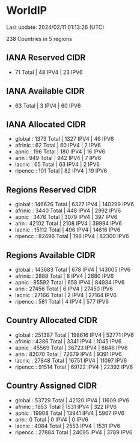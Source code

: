 # WorldIP

Last update: 2024/02/11 01:13:26 (UTC)

238 Countries in 5 regions

## IANA Reserved CIDR

- 71 Total | 48 IPV4 | 23 IPV6

## IANA Available CIDR

- 63 Total | 3 IPV4 | 60 IPV6

## IANA Allocated CIDR

- global : 1373 Total | 1327 IPV4 | 46 IPV6
- afrinic : 62 Total | 60 IPV4 | 2 IPV6
- apnic : 196 Total | 180 IPV4 | 16 IPV6
- arin : 949 Total | 942 IPV4 | 7 IPV6
- lacnic : 65 Total | 63 IPV4 | 2 IPV6
- ripencc : 101 Total | 82 IPV4 | 19 IPV6

## Regions Reserved CIDR

- global : 146626 Total | 6327 IPV4 | 140299 IPV6
- afrinic : 3440 Total | 448 IPV4 | 2992 IPV6
- apnic : 3476 Total | 3079 IPV4 | 397 IPV6
- arin : 42102 Total | 2108 IPV4 | 39994 IPV6
- lacnic : 15112 Total | 496 IPV4 | 14616 IPV6
- ripencc : 82496 Total | 196 IPV4 | 82300 IPV6

## Regions Available CIDR

- global : 143683 Total | 678 IPV4 | 143005 IPV6
- afrinic : 2888 Total | 8 IPV4 | 2880 IPV6
- apnic : 85592 Total | 658 IPV4 | 84934 IPV6
- arin : 27456 Total | 6 IPV4 | 27450 IPV6
- lacnic : 27166 Total | 2 IPV4 | 27164 IPV6
- ripencc : 581 Total | 4 IPV4 | 577 IPV6

## Country Allocated CIDR

- global : 251387 Total | 198616 IPV4 | 52771 IPV6
- afrinic : 4386 Total | 3341 IPV4 | 1045 IPV6
- apnic : 45569 Total | 36723 IPV4 | 8846 IPV6
- arin : 82070 Total | 72679 IPV4 | 9391 IPV6
- lacnic : 27848 Total | 16751 IPV4 | 11097 IPV6
- ripencc : 91514 Total | 69122 IPV4 | 22392 IPV6

## Country Assigned CIDR

- global : 53729 Total | 42120 IPV4 | 11609 IPV6
- afrinic : 1853 Total | 1531 IPV4 | 322 IPV6
- apnic : 19908 Total | 13941 IPV4 | 5967 IPV6
- arin : 0 Total | 0 IPV4 | 0 IPV6
- lacnic : 4084 Total | 2553 IPV4 | 1531 IPV6
- ripencc : 27884 Total | 24095 IPV4 | 3789 IPV6
